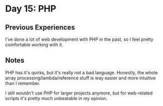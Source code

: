 # Day 15: PHP

## Previous Experiences

I've done a lot of web development with PHP in the past, so I feel pretty comfortable working with it.

## Notes

PHP has it's quirks, but it's really not a bad language.
Honestly, the whole array processing/lambda/reference stuff is way easier and more intuitive than I remember.

I still wouldn't use PHP for larger projects anymore, but for web-related scripts it's pretty much unbeatable in my opinion.


